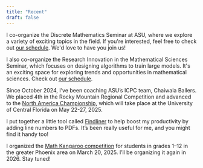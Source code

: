 ```yaml
---
title: "Recent"
draft: false
---
```


I co-organize the Discrete Mathematics Seminar at ASU, where we explore a variety of exciting topics in the field. If you're interested, feel free to check out [our schedule](https://math.la.asu.edu/~discrete). We'd love to have you join us!

I also co-organize the Research Innovation in the Mathematical Sciences Seminar, which focuses on designing algorithms to train large models. It's an exciting space for exploring trends and opportunities in mathematical sciences. Check out [our schedule](https://math.la.asu.edu/~rims).

Since October 2024, I’ve been coaching ASU’s ICPC team, Chaiwala Ballers. We placed 4th in the Rocky Mountain Regional Competition and advanced to the [North America Championship](https://nac.icpc.global/home-2025/), which will take place at the University of Central Florida on May 22-27, 2025.

I put together a little tool called [Findliner](/findliner) to help boost my productivity by adding line numbers to PDFs. It’s been really useful for me, and you might find it handy too!

I organized the [Math Kangaroo competition](https://mathkangaroo.oasis-lms.com/Listing/School-of-Mathematical-and-Statistical-Sciences-ASU-Session-One-Tempe-AZ-21188) for students in grades 1–12 in the greater Phoenix area on March 20, 2025. I’ll be organizing it again in 2026. Stay tuned!
